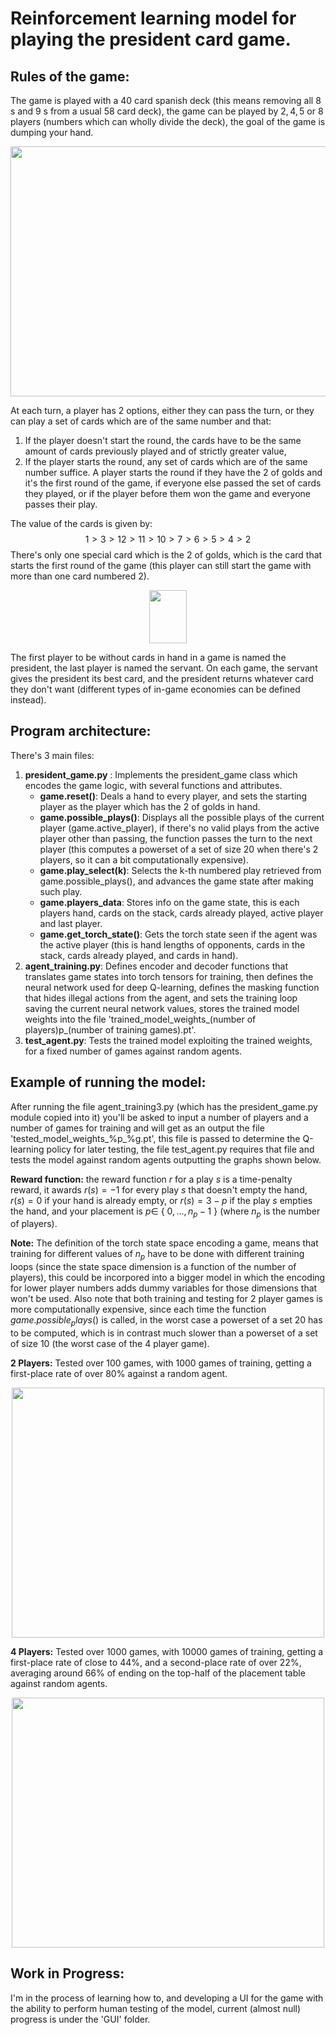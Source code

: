 # Reinforcement learning model for playing the president card game.

## Rules of the game:

The game is played with a $40$ card spanish deck (this means removing all $8$ s and $9$ s from a usual 58 card deck), the game can be played by $2, 4, 5$ or $8$ players (numbers which can wholly divide the deck), the goal of the game is dumping your hand.

<p align="center">
  <img width="600" height="400" src="https://user-images.githubusercontent.com/62409116/189929379-18174679-c6ec-4e38-8f1a-239bfa527efb.PNG">
</p>

At each turn, a player has 2 options, either they can pass the turn, or they can play a set of cards which are of the same number and that:
1. If the player doesn't start the round, the cards have to be the same amount of cards previously played and of strictly greater value,
2. If the player starts the round, any set of cards which are of the same number suffice.
A player starts the round if they have the $2$ of golds and it's the first round of the game, if everyone else passed the set of cards they played, or if the player before them won the game and everyone passes their play.

The value of the cards is given by:
$$1>3>12>11>10>7>6>5>4>2$$
There's only one special card which is the $2$ of golds, which is the card that starts the first round of the game (this player can still start the game with more than one card numbered $2$).

<p align="center">
  <img width="60" height="85" src="https://user-images.githubusercontent.com/62409116/189929907-e0884b09-df79-49d5-bf6e-e24ea1028062.JPG">
</p>

The first player to be without cards in hand in a game is named the president, the last player is named the servant. On each game, the servant gives the president its best card, and the president returns whatever card they don't want (different types of in-game economies can be defined instead).

## Program architecture:

There's 3 main files:

1. **president_game.py** : Implements the president_game class which encodes the game logic, with several functions and attributes.
    - **game.reset()**: Deals a hand to every player, and sets the starting player as the player which has the $2$ of golds in hand.
    - **game.possible_plays()**: Displays all the possible plays of the current player (game.active_player), if there's no valid plays from the active player other than passing, the function passes the turn to the next player (this computes a powerset of a set of size 20 when there's 2 players, so it can a bit computationally expensive).
    - **game.play_select(k)**: Selects the k-th numbered play retrieved from game.possible_plays(), and advances the game state after making such play. 
    - **game.players_data**: Stores info on the game state, this is each players hand, cards on the stack, cards already played, active player and last player.
    - **game.get_torch_state()**: Gets the torch state seen if the agent was the active player (this is hand lengths of opponents, cards in the stack, cards already played, and cards in hand).
2. **agent_training.py**: Defines encoder and decoder functions that translates game states into torch tensors for training, then defines the neural network used for deep Q-learning, defines the masking function that hides illegal actions from the agent, and sets the training loop saving the current neural network values, stores the trained model weights into the file 'trained_model_weights_(number of players)p_(number of training games).pt'.
3. **test_agent.py**: Tests the trained model exploiting the trained weights, for a fixed number of games against random agents.

## Example of running the model:

After running the file agent_training3.py (which has the president_game.py module copied into it) you'll be asked to input a number of players and a number of games for training and will get as an output the file 'tested_model_weights_%p_%g.pt', this file is passed to determine the Q-learning policy for later testing, the file test_agent.py requires that file and tests the model against random agents outputting the graphs shown below.

**Reward function:** the reward function $r$ for a play $s$ is a time-penalty reward, it awards $r(s) = -1$ for every play $s$ that doesn't empty the hand, $r(s)=0$ if your hand is already empty, or $r(s)=3-p$ if the play $s$ empties the hand, and your placement is $p\in$ { $0,...,n_p-1$ } (where $n_p$ is the number of players).

**Note:** The definition of the torch state space encoding a game, means that training for different values of $n_p$ have to be done with different training loops (since the state space dimension is a function of the number of players), this could be incorpored into a bigger model in which the encoding for lower player numbers adds dummy variables for those dimensions that won't be used. Also note that both training and testing for 2 player games is more computationally expensive, since each time the function $game.possible_plays()$ is called, in the worst case a powerset of a set 20 has to be computed, which is in contrast much slower than a powerset of a set of size 10 (the worst case of the 4 player game).

**2 Players:** Tested over 100 games, with 1000 games of training, getting a first-place rate of over 80% against a random agent.
<p align="center">
  <img width="500" height="400" src="https://user-images.githubusercontent.com/62409116/189946997-c7d7021c-35c6-438f-a0fd-61fed60be1c7.png">
</p>

**4 Players:** Tested over 1000 games, with 10000 games of training, getting a first-place rate of close to 44%, and a second-place rate of over 22%, averaging around 66% of ending on the top-half of the placement table against random agents.

<p align="center">
  <img width="500" height="400" src="https://user-images.githubusercontent.com/62409116/189947050-38ff0ad5-a3be-4a96-b9fe-4c2ef4fe6d97.png">
</p>


## Work in Progress:

I'm in the process of learning how to, and developing a UI for the game with the ability to perform human testing of the model, current (almost null) progress is under the 'GUI' folder.
